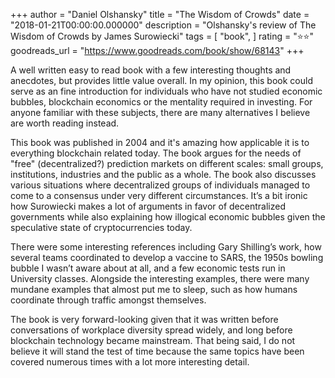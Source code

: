 +++
author = "Daniel Olshansky"
title = "The Wisdom of Crowds"
date = "2018-01-21T00:00:00.000000"
description = "Olshansky's review of The Wisdom of Crowds by James Surowiecki"
tags = [
    "book",
]
rating = "⭐⭐"
goodreads_url = "https://www.goodreads.com/book/show/68143"
+++

A well written easy to read book with a few interesting thoughts and anecdotes, but provides little value overall. In my opinion, this book could serve as an fine introduction for individuals who have not studied economic bubbles, blockchain economics or the mentality required in investing. For anyone familiar with these subjects, there are many alternatives I believe are worth reading instead.







This book was published in 2004 and it's amazing how applicable it is to everything blockchain related today. The book argues for the needs of "free" (decentralized?) prediction markets on different scales: small groups, institutions, industries and the public as a whole. The book also discusses various situations where decentralized groups of individuals managed to come to a consensus under very different circumstances. It’s a bit ironic how Surowiecki makes a lot of arguments in favor of decentralized governments while also explaining how illogical economic bubbles given the speculative state of cryptocurrencies today.







There were some interesting references including Gary Shilling’s work, how several teams coordinated to develop a vaccine to SARS, the 1950s bowling bubble I wasn’t aware about at all, and a few economic tests run in University classes. Alongside the interesting examples, there were many mundane examples that almost put me to sleep, such as how humans coordinate through traffic amongst themselves.







The book is very forward-looking given that it was written before conversations of workplace diversity spread widely, and long before blockchain technology became mainstream. That being said, I do not believe it will stand the test of time because the same topics have been covered numerous times with a lot more interesting detail.
